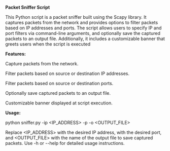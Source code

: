 **Packet Sniffer Script**

This Python script is a packet sniffer built using the Scapy library. It captures packets from the network and provides options to filter packets based on IP addresses and ports. The script allows users to specify IP and port filters via command-line arguments, and optionally save the captured packets to an output file. Additionally, it includes a customizable banner that greets users when the script is executed

**Features:**

Capture packets from the network.

Filter packets based on source or destination IP addresses.

Filter packets based on source or destination ports.

Optionally save captured packets to an output file.

Customizable banner displayed at script execution.

**Usage:**

python sniffer.py -ip <IP_ADDRESS> -p <PORT> -o <OUTPUT_FILE>

Replace <IP_ADDRESS> with the desired IP address, <PORT> with the desired port, and <OUTPUT_FILE> with the name of the output file to save captured packets. Use -h or --help for detailed usage instructions.
